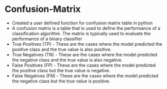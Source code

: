 # Confusion-Matrix
* Created a user defined function for confusion matrix table in python
* A confusion matrix is a table that is used to define the performance of a classification algorithm. The matrix is typically used to evaluate the performance of a binary classifier
* True Positives (TP) - These are the cases where the model predicted the positive class and the true value is also positive.
* True Negatives (TN) - These are the cases where the model predicted the negative class and the true value is also negative.
* False Positives (FP) - These are the cases where the model predicted the positive class but the true value is negative.
* False Negatives (FN) - These are the cases where the model predicted the negative class but the true value is positive.
